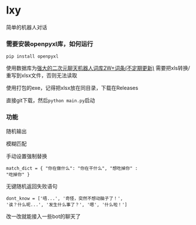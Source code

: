 # lxy
简单的机器人对话

### 需要安装openpyxl库，如何运行

<code>pip install openpyxl</code>

使用数据库为[强大的二次元聊天机器人词库2W+词条(不定期更新)](https://mirai.mamoe.net/topic/1829/%E5%BC%BA%E5%A4%A7%E7%9A%84%E4%BA%8C%E6%AC%A1%E5%85%83%E8%81%8A%E5%A4%A9%E6%9C%BA%E5%99%A8%E4%BA%BA%E8%AF%8D%E5%BA%932w-%E8%AF%8D%E6%9D%A1-%E4%B8%8D%E5%AE%9A%E6%9C%9F%E6%9B%B4%E6%96%B0?_=1686707986321)
需要把xls转换/重写到xlsx文件，否则无法读取

使用打包的exe，记得把xlsx放在同目录，下载在Releases

直接git下载，然后<code>python main.py</code>启动

### 功能

随机输出

模糊匹配

手动设置强制替换

<code>match_dict = {
    "你在做什么": "你在干什么",
    "想吃掉你" : "吃掉你"
}</code>

无键随机返回失败语句

<code>dont_know = ['唔...', '奇怪，突然不想动脑子了！', '诶？什么呢...', '发生什么事了？', '嗯', '什么啦！']</code>

改一改就能接入一些bot的聊天了
